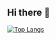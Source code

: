 ## Hi there 👋

[![Top Langs](https://github-readme-stats.vercel.app/api/top-langs/?username=yamaga-shu&layout=compact)](https://github.com/anuraghazra/github-readme-stats)


<!--
**yamaga-shu/yamaga-shu** is a ✨ _special_ ✨ repository because its `README.md` (this file) appears on your GitHub profile.

Here are some ideas to get you started:

- 🔭 I’m currently working on ...
- 🌱 I’m currently learning ...
- 👯 I’m looking to collaborate on ...
- 🤔 I’m looking for help with ...
- 💬 Ask me about ...
- 📫 How to reach me: ...
- 😄 Pronouns: ...
- ⚡ Fun fact: ...
-->
